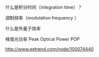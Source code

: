 

```

```





什么是积分时间（integration time）？

调制频率（modulation frequency ）

什么是外量子效率

峰值光功率   Peak Optical Power   POP













http://www.eetrend.com/node/100074440